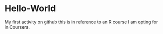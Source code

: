 # Hello-World
My first activity on github
this is in reference to an R course I am opting for in Coursera.
